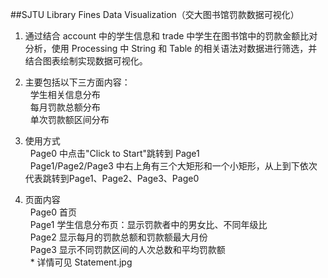 ##SJTU Library Fines Data Visualization（交大图书馆罚款数据可视化）
  
1. 通过结合 account 中的学生信息和 trade 中学生在图书馆中的罚款金额比对分析，使用 Processing 中 String 和 Table 的相关语法对数据进行筛选，并结合图表绘制实现数据可视化。  
  
2. 主要包括以下三方面内容：  
   学生相关信息分布  
   每月罚款总额分布  
   单次罚款额区间分布  
  
3. 使用方式  
   Page0 中点击"Click to Start"跳转到 Page1  
   Page1/Page2/Page3 中右上角有三个大矩形和一个小矩形，从上到下依次代表跳转到Page1、Page2、Page3、Page0  
  
4. 页面内容  
   Page0 首页  
   Page1 学生信息分布页：显示罚款者中的男女比、不同年级比  
   Page2 显示每月的罚款总额和罚款额最大月份  
   Page3 显示不同罚款区间的人次总数和平均罚款额  
   * 详情可见 Statement.jpg
